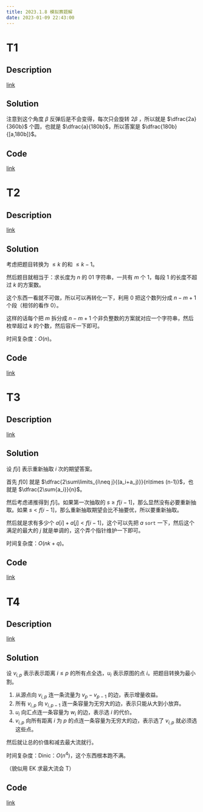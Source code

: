 ```yaml
---
title: 2023.1.8 模拟赛题解
date: 2023-01-09 22:43:00
---
```


# T1

## Description

[link](https://codeforces.com/gym/103428/problem/J)

## Solution

注意到这个角度 $\beta$ 反弹后是不会变得，每次只会旋转 $2\beta$ ，所以就是 $\dfrac{2a}{360b}$ 个圆，也就是 $\dfrac{a}{180b}$，所以答案是 $\dfrac{180b}{[a,180b]}$。

## Code

[link](https://codeforces.com/gym/103428/submission/188374509)

# T2

## Description

[link](https://codeforces.com/gym/103428/problem/M)

## Solution

考虑把题目转换为 $\leq k$ 的和 $\leq k - 1$。

然后题目就相当于：求长度为 $n$ 的 $01$ 字符串，一共有 $m$ 个 $1$，每段 $1$ 的长度不超过 $k$ 的方案数。

这个东西一看就不可做，所以可以再转化一下，利用 $0$ 把这个数列分成 $n-m+1$ 个段（相邻的看作 $0$）。

这样的话每个把 $m$ 拆分成 $n-m+1$ 个非负整数的方案就对应一个字符串，然后枚举超过 $k$ 的个数，然后容斥一下即可。

时间复杂度：$O(n)$。

## Code

[link](https://codeforces.com/gym/103428/submission/188392102)

# T3

## Description

[link](https://codeforces.com/gym/103428/problem/E)

## Solution

设 $f[i]$ 表示重新抽取 $i$ 次的期望答案。

首先 $f[0]$ 就是 $\dfrac{2\sum\limits_{i\neq j}{(a_i+a_j)}}{n\times (n-1)}$，也就是 $\dfrac{2\sum{a_i}}{n}$。

然后考虑递推得到 $f[i]$。如果第一次抽取的 $s\geq f[i-1]$，那么显然没有必要重新抽取。如果 $s<f[i-1]$，那么重新抽取期望会比不抽要优，所以要重新抽取。

然后就是求有多少个 $a[i]+a[j]<f[i-1]$，这个可以先把 $a$ `sort` 一下，然后这个满足的最大的 $j$ 就是单调的，这个弄个指针维护一下即可。

时间复杂度：$O(nk+q)$。

## Code

[link](https://codeforces.com/gym/103428/submission/188396023)

# T4

## Description

[link](https://codeforces.com/gym/103428/problem/H)

## Solution

设 $v_{i,p}$ 表示表示距离 $i\leq p$ 的所有点全选，$u_i$ 表示原图的点 $i$。把题目转换为最小割。

1. 从源点向 $v_{i,p}$ 连一条流量为 $v_p-v_{p-1}$ 的边，表示增量收益。
2. 所有 $v_{i,p}$ 向 $v_{i,p-1}$ 连一条容量为无穷大的边，表示只能从大到小放弃。
3. $u_{i}$ 向汇点连一条容量为 $w_i$ 的边，表示选 $i$ 的代价。
4. $v_{i,p}$ 向所有距离 $i$ 为 $p$ 的点连一条容量为无穷大的边，表示选了 $v_{i,p}$ 就必须选这些点。

然后就让总的价值和减去最大流就行。

时间复杂度：Dinic：$O(n^4)$，这个东西根本跑不满。

（貌似用 EK 求最大流会 T）

## Code

[link](https://codeforces.com/gym/103428/submission/188403124)